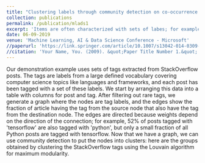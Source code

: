 ```yaml
---
title: "Clustering labels through community detection on co-occurrence graphs."
collection: publications
permalink: /publication/mlads1
excerpt: 'Items are often characterized with sets of labes; for example, articles in a database might be tagged with several keywords per article. Here we illustrate a simple approach to clustering items based on counting occurrences of such tags. The approach can be generalized to a variety of applications; for example, web pages can be compared based on which other pages link to them, or we can find edges between items appearing together in market baskets. We discussed ways in which we are using this approach to cluster related items and discover functional relationships form a variety of loosely structred data sources.'
date: 06-09-2019
venue: 'Machine Learning, AI & Data Science Conference - Microsoft'
//paperurl: 'https://link.springer.com/article/10.1007/s13042-014-0309-2'
//citation: 'Your Name, You. (2009). &quot;Paper Title Number 1.&quot; <i>Journal 1</i>. 1(1).'
---
```

Our demonstration example uses sets of tags extracted from StackOverflow posts. The tags are labels from a large defined vocabulary covering computer science topics like languages and frameworks, and each post has been tagged with a set of these labels. We start by arranging this data into a table with columns for post and tag. After filtering out rare tags, we generate a graph where the nodes are tag labels, and the edges show the fraction of article having the tag from the source node that also have the tag from the destination node. The edges are directed because weights depend on the direction of the connection; for example, 52% of posts tagged with 'tensorflow' are also tagged with 'python', but only a small fraction of all Python posts are tagged with tensorflow. Now that we have a graph, we can use community detection to put the nodes into clusters: here are the groups obtained by clustering the StackOverflow tags using the Louvain algorithm for maximum modularity.
